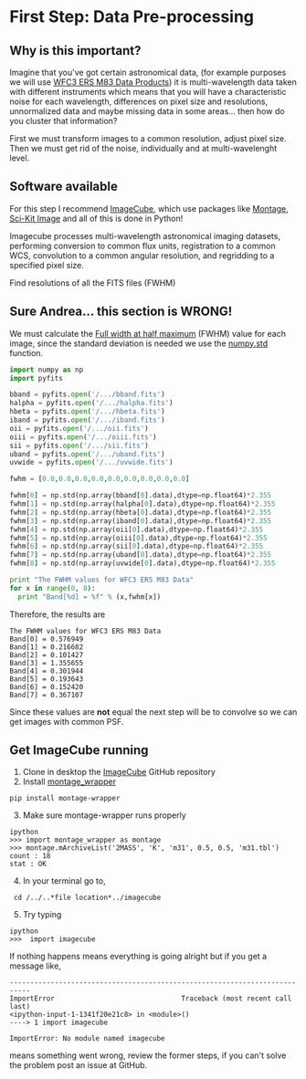 First Step: Data Pre-processing
=================

Why is this important?
-----------------
Imagine that you've got certain astronomical data, (for example purposes we will use [WFC3 ERS M83 Data Products](http://archive.stsci.edu/prepds/wfc3ers/m83datalist.html)) it is multi-wavelength data taken with different instruments which means that you will have a characteristic noise for each wavelength, differences on pixel size and resolutions, unnormalized data and maybe missing data in some areas... then how do you cluster that information?

First we must transform images to a common resolution, adjust pixel size. Then we must get rid of the noise, individually and at multi-wavelenght level.

Software available
-----------------
For this step I recommend [ImageCube](https://github.com/sophiathl/imagecube.git),
 which use packages like [Montage](http://montage.ipac.caltech.edu/index.html),
 [Sci-Kit Image](http://scikit-image.org/) and all of this is done in Python!
 
 Imagecube processes multi-wavelength astronomical imaging datasets, performing conversion to common flux units,
 registration to a common WCS, convolution to a common angular resolution, and regridding to a specified pixel size.
 
Find resolutions of all the FITS files (FWHM)

**Sure Andrea... this section is WRONG!**
----------------- 
We must calculate the [Full width at half maximum](http://mathworld.wolfram.com/FullWidthatHalfMaximum.html) (FWHM) value for each image, since the standard deviation is needed we use the [numpy.std](http://docs.scipy.org/doc/numpy/reference/generated/numpy.std.html#numpy-std) function.
  ```python
import numpy as np
import pyfits

bband = pyfits.open('/.../bband.fits')
halpha = pyfits.open('/.../halpha.fits')
hbeta = pyfits.open('/.../hbeta.fits')
iband = pyfits.open('/.../iband.fits')
oii = pyfits.open('/.../oii.fits')
oiii = pyfits.open('/.../oiii.fits')
sii = pyfits.open('/.../sii.fits')
uband = pyfits.open('/.../uband.fits')
uvwide = pyfits.open('/.../uvwide.fits')

fwhm = [0.0,0.0,0.0,0.0,0.0,0.0,0.0,0.0,0.0]

fwhm[0] = np.std(np.array(bband[0].data),dtype=np.float64)*2.355
fwhm[1] = np.std(np.array(halpha[0].data),dtype=np.float64)*2.355
fwhm[2] = np.std(np.array(hbeta[0].data),dtype=np.float64)*2.355
fwhm[3] = np.std(np.array(iband[0].data),dtype=np.float64)*2.355
fwhm[4] = np.std(np.array(oii[0].data),dtype=np.float64)*2.355
fwhm[5] = np.std(np.array(oiii[0].data),dtype=np.float64)*2.355
fwhm[6] = np.std(np.array(sii[0].data),dtype=np.float64)*2.355
fwhm[7] = np.std(np.array(uband[0].data),dtype=np.float64)*2.355
fwhm[8] = np.std(np.array(uvwide[0].data),dtype=np.float64)*2.355

print "The FWHM values for WFC3 ERS M83 Data"
for x in range(0, 8):
    print "Band[%d] = %f" % (x,fwhm[x])
  ```
Therefore, the results are
  ```
The FWHM values for WFC3 ERS M83 Data
Band[0] = 0.576949
Band[1] = 0.216682
Band[2] = 0.101427
Band[3] = 1.355655
Band[4] = 0.301944
Band[5] = 0.193643
Band[6] = 0.152420
Band[7] = 0.367107
  ```
Since these values are **not** equal the next step will be to convolve so we can get images with common PSF.

Get ImageCube running
-----------------
1. Clone in desktop the [ImageCube](https://github.com/sophiathl/imagecube.git) GitHub repository
2. Install [montage_wrapper](http://www.astropy.org/montage-wrapper/)

  ```
  pip install montage-wrapper
  ```
3. Make sure montage-wrapper runs properly

  ```
  ipython
  >>> import montage_wrapper as montage
  >>> montage.mArchiveList('2MASS', 'K', 'm31', 0.5, 0.5, 'm31.tbl')
  count : 18
  stat : OK
  ```
4. In your terminal go to,

  ```
   cd /../..*file location*../imagecube
  ```
5. Try typing

  ```
  ipython
  >>>  import imagecube
  ```
  
If nothing happens means everything is going alright but if you get a message like,

  ```
  ---------------------------------------------------------------------------
  ImportError                               Traceback (most recent call last)
  <ipython-input-1-1341f20e21c8> in <module>()
  ----> 1 import imagecube
  
  ImportError: No module named imagecube
  ```
  
means something went wrong, review the former steps, if you can't solve the problem post an issue at GitHub.
